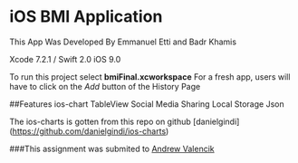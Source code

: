# iOS BMI Application
This App Was Developed By Emmanuel Etti and Badr Khamis 

Xcode 7.2.1 / Swift 2.0
iOS 9.0

To run this project select **bmiFinal.xcworkspace**
For a fresh app, users will have to click on the *Add* button of the History Page

##Features
ios-chart
TableView
Social Media Sharing
Local Storage
Json

The ios-charts is gotten from this repo on github [danielgindi]
(https://github.com/danielgindi/ios-charts)

###This assignment was submited to [Andrew Valencik](https://github.com/valencik/)

